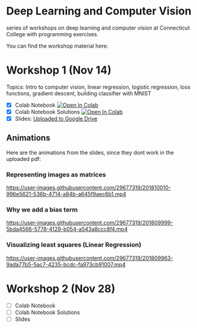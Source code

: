 # Deep Learning and Computer Vision
series of workshops on deep learning and computer vision at Connecticut College with programming exercises.

You can find the workshop material here:


# Workshop 1 (Nov 14)
Topics: Intro to computer vision, linear regression, logistic regression, loss functions, gradient descent, building classifier with MNIST
- [x] Colab Notebook [![Open In Colab](https://colab.research.google.com/assets/colab-badge.svg)](ws1.ipynb)
- [x] Colab Notebook Solutions [![Open In Colab](https://colab.research.google.com/assets/colab-badge.svg)](ws1_sol.ipynb)
- [x] Slides: [Uploaded to Google Drive](https://drive.google.com/file/d/1hZLiaKQGJvCh43zvRK9fOAY6GThVOfUW/view?usp=sharing)

## Animations
Here are the animations from the slides, since they dont work in the uploaded pdf:


### Representing images as matrices
https://user-images.githubusercontent.com/29677319/201810010-996e5621-536b-4714-a84b-a645f9aec6b1.mp4

### Why we add a bias term
https://user-images.githubusercontent.com/29677319/201809999-5bda4566-5778-4129-b054-a543a8ccc8f4.mp4

### Visualizing least squares (Linear Regression)
https://user-images.githubusercontent.com/29677319/201809963-9ada77b5-5ac7-4235-bcdc-fa973cb91007.mp4





# Workshop 2 (Nov 28)
- [ ] Colab Notebook 
- [ ] Colab Notebook Solutions
- [ ] Slides
